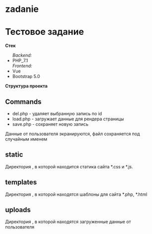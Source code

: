 # zadanie

<h1>Тестовое задание</h1>
<b>Стек</b>
<ul>
    <i>Backend:</i>
    <li>PHP_7.1</li>
    <i>Frontend:</i>
    <li>Vue</li>
    <li>Bootstrap 5.0</li>
</ul>

<b>Структура проекта</b>
<h2>Commands</h2>
<ul>
    <li>del.php - удаляет выбранную запись по id</li>
    <li>load.php - загружает данные для рендера страницы</li>
    <li>save.php - сохраняет новую запись</li>
</ul>
<p>Данные от пользователя экранируются, файл сохраняется под случайным именем</p>
<h2>static</h2>
<p>Директория , в которой находится статика сайта *.css и *.js. </p>
<h2>templates</h2>
<p>Директория , в которой находятся шаблоны для сайта *.php, *.html </p>
<h2>uploads</h2>
<p>Директория , в которой находятся загруженные данные от пользователя </p>
